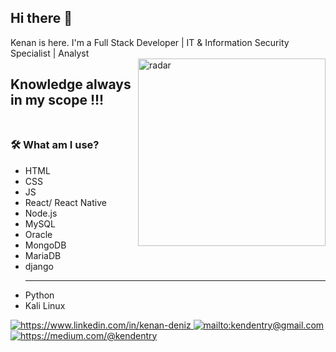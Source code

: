 <!--
**xkendx/xkendx** is a ✨ _special_ ✨ repository because its `README.md` (this file) appears on your GitHub profile. -->

## Hi there 👋
Kenan is here. I'm a Full Stack Developer | IT & Information Security Specialist | Analyst
<br>
<img src="https://github.com/xkendx/xkendx/blob/master/radar.gif" alt="radar" width=300 height=auto align="right">
## Knowledge always in my scope !!! <br><br>
### 🛠  What am I use?
<ul>
 <li>HTML</li>
 <li>CSS</li>
 <li>JS</li>
 <li>React/ React Native</li>
 <li>Node.js</li>
 <li>MySQL</li>
 <li>Oracle</li>
 <li>MongoDB</li>
 <li>MariaDB</li>
 <li>django</li>
 <hr>
 <li>Python</li>
 <li>Kali Linux</li>
 </ul>
<!-- 
<a href="https://stackshare.io/xkendx/personal-stack">
    <img src="http://img.shields.io/badge/tech-stack-0690fa.svg?style=flat" alt="https://stackshare.io/xkendx/personal-stack">
</a>

You may find some experimental and forked projects on my repos, feel free to contribute or using them.
Knowledge should spread! 💪

<a href="https://twitter.com/kenandeniz" target="_blank">
    <img src="https://img.shields.io/badge/%20-twitter-%231DA1F2" alt="https://twitter.com/kenandeniz">
</a> -->
<a href="https://www.linkedin.com/in/kenan-deniz" target="_blank">
    <img src="https://img.shields.io/badge/%20-linkedin-0072b1" alt="https://www.linkedin.com/in/kenan-deniz">
</a>
<!-- <a href="https://www.instagram.com/kenandeniz/" target="_blank">
    <img src="https://img.shields.io/badge/%20-instagram-fbad50" alt="https://www.instagram.com/kenandeniz/">
</a> -->
<a href="mailto:kendentry@gmail.com" target="_blank">
    <img src="https://img.shields.io/badge/%20-gmail-B23121" alt="mailto:kendentry@gmail.com">
</a>
<a href="https://medium.com/@kendentry" target="_blank">
    <img src="https://img.shields.io/badge/%20-medium-black" alt="https://medium.com/@kendentry">
</a>
